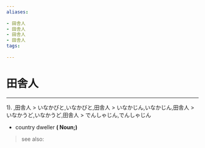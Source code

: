 ```yaml
---
aliases:
    
- 田舎人
- 田舎人
- 田舎人
- 田舎人
tags:
    
---
```


# 田舎人
---
1).
,田舎人 > いなかびと,いなかびと,田舎人 > いなかじん,いなかじん,田舎人 > いなかうど,いなかうど,田舎人 > でんしゃじん,でんしゃじん

- country dweller
**( Noun;)**
> see also: 
            